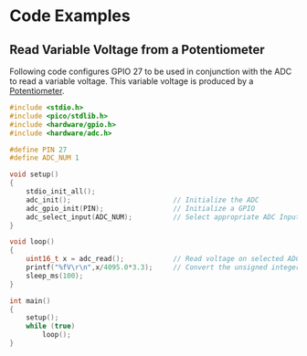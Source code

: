 # Code Examples
## Read Variable Voltage from a Potentiometer
Following code configures GPIO 27 to be used in conjunction with the ADC to read a variable voltage. This variable voltage is produced by a [Potentiometer](https://en.wikipedia.org/wiki/Potentiometer#Construction).
```c++
#include <stdio.h>
#include <pico/stdlib.h>
#include <hardware/gpio.h>
#include <hardware/adc.h>

#define PIN 27
#define ADC_NUM 1

void setup()
{
    stdio_init_all();
    adc_init();                         // Initialize the ADC
    adc_gpio_init(PIN);                 // Initialize a GPIO
    adc_select_input(ADC_NUM);          // Select appropriate ADC Input for measurement
}

void loop()
{
    uint16_t x = adc_read();            // Read voltage on selected ADC Input
    printf("%fV\r\n",x/4095.0*3.3);     // Convert the unsigned integer into a voltage and print it
    sleep_ms(100);
}

int main()
{
    setup();
    while (true)
        loop();
}
```